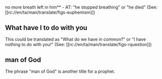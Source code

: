 ##   ##

no more breath left in him** - AT: "he stopped breathing" or "he died" (See: [[rc://en/ta/man/translate/figs-euphemism]])

## What have I to do with you ##

This could be translated as "What do we have in common?" or "I have nothing to do with you!" (See: [[rc://en/ta/man/translate/figs-rquestion]])

## man of God ##

The phrase "man of God" is another title for a prophet.
